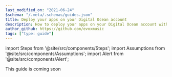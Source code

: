```yaml
---
last_modified_on: "2021-06-24"
$schema: "/.meta/.schemas/guides.json"
title: Deploy your apps on your Digital Ocean account
description: How to deploy your apps on your Digital Ocean account with Qovery
author_github: https://github.com/evoxmusic
tags: ["type: guide"]
---
```

import Steps from '@site/src/components/Steps';
import Assumptions from '@site/src/components/Assumptions';
import Alert from '@site/src/components/Alert';

<Alert type="warning">

This guide is coming soon

</Alert>




